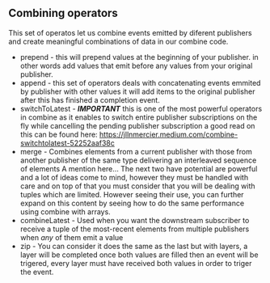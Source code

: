 ## Combining operators
This set of operatos let us combine events emitted by diferent publishers and create meaningful combinations of data in our combine code.

- prepend - this will prepend values at the beginning of your publisher. in other words add values that emit before any values from your original publisher.
- append - this set of operators deals with concatenating events emmited by publisher with other values it will add items to the original publisher after this has finished a completion event.
- switchToLatest - ***IMPORTANT*** this is one of the most powerful operators in combine as it enables to switch entire publisher subscriptions on the fly while cancelling the pending publisher subscription a good read on this can be found here: https://jllnmercier.medium.com/combine-switchtolatest-52252aaf38c 
- merge - Combines elements from a current publisher with those from another publisher of the same type delivering an interleaved sequence of elements
A mention here... The next two have potential are powerful and a lot of ideas come to mind, however they must be handled with care and on top of that you must consider that you will be dealing with tuples which are limited. However seeing their use, you can further expand on this content by seeing how to do the same performance using combine with arrays. 
- combineLatest - Used when you want the downstream subscriber to receive a tuple of the most-recent elements from multiple publishers when *any* of them emit a value
- zip - You can consider it does the same as the last but with layers, a layer will be completed once both values are filled then an event will be trigered, every layer must have received both values in order to triger the event.

